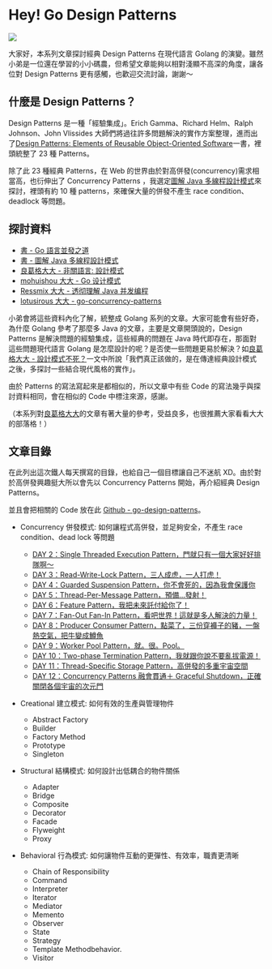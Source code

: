 # Hey! Go Design Patterns

![](https://i.imgur.com/P87VC4O.png)

大家好，本系列文章探討經典 Design Patterns 在現代語言 Golang 的演變。雖然小弟是一位還在學習的小小碼農，但希望文章能夠以相對淺顯不高深的角度，讓各位對 Design Patterns 更有感觸，也歡迎交流討論，謝謝～

## 什麼是 Design Patterns？

Design Patterns 是一種「經驗集成」。Erich Gamma、Richard Helm、Ralph Johnson、John Vlissides 大師們將過往許多問題解決的實作方案整理，進而出了[Design Patterns: Elements of Reusable Object-Oriented Software](https://zh.wikipedia.org/wiki/%E8%AE%BE%E8%AE%A1%E6%A8%A1%E5%BC%8F%EF%BC%9A%E5%8F%AF%E5%A4%8D%E7%94%A8%E9%9D%A2%E5%90%91%E5%AF%B9%E8%B1%A1%E8%BD%AF%E4%BB%B6%E7%9A%84%E5%9F%BA%E7%A1%80)一書，裡頭統整了 23 種 Patterns。

除了此 23 種經典 Patterns，在 Web 的世界由於對高併發(concurrency)需求相當高，也衍伸出了 Concurrency Patterns ，我選定[圖解 Java 多線程設計模式](https://www.tenlong.com.tw/products/9787115462749)來探討，裡頭有約 10 種 patterns，來確保大量的併發不產生 race condition、deadlock 等問題。

## 探討資料

- [書 - Go 語言並發之道](https://www.tenlong.com.tw/products/9787519824945)
- [書 - 圖解 Java 多線程設計模式](https://www.tenlong.com.tw/products/9787115462749)
- [良葛格大大 - 非關語言: 設計模式](https://openhome.cc/Gossip/DesignPattern/)
- [mohuishou 大大 - Go 设计模式](https://lailin.xyz/post/go-design-pattern.html)
- [Ressmix 大大 - 透彻理解 Java 并发编程](https://segmentfault.com/blog/ressmix_multithread)
- [lotusirous 大大 - go-concurrency-patterns](https://github.com/lotusirous/go-concurrency-patterns)

小弟會將這些資料內化了解，統整成 Golang 系列的文章。大家可能會有些好奇，為什麼 Golang 參考了那麼多 Java 的文章，主要是文章開頭說的，Design Patterns 是解決問題的經驗集成，這些經典的問題在 Java 時代即存在，那面對這些問題現代語言 Golang 是怎麼設計的呢？是否使一些問題更易於解決？如[良葛格大大 - 設計模式不死？](https://www.ithome.com.tw/voice/89076)一文中所說「我們真正該做的，是在傳達經典設計模式之後，多探討一些結合現代風格的實作」。

由於 Patterns 的寫法寫起來是都相似的，所以文章中有些 Code 的寫法幾乎與探討資料相同，會在相似的 Code 中標注來源，感謝。

（本系列對[良葛格大大](https://openhome.cc/Gossip/index.html)的文章有著大量的參考，受益良多，也很推薦大家看看大大的部落格！）

## 文章目錄

在此列出這次鐵人每天撰寫的目錄，也給自己一個目標讓自己不迷航 XD。由於對於高併發興趣挺大所以會先以 Concurrency Patterns 開始，再介紹經典 Design Patterns。

並且會把相關的 Code 放在此 [Github - go-design-patterns](https://github.com/superj80820/go-design-patterns)。

- Concurrency 併發模式: 如何讓程式高併發，並足夠安全，不產生 race condition、dead lock 等問題

  - [DAY 2：Single Threaded Execution Pattern，門就只有一個大家好好排隊啊～](https://ithelp.ithome.com.tw/articles/10264769)
  - [DAY 3：Read-Write-Lock Pattern，三人成虎，一人打虎！](https://ithelp.ithome.com.tw/articles/10265460)
  - [DAY 4：Guarded Suspension Pattern，你不會死的，因為我會保護你](https://ithelp.ithome.com.tw/articles/10266278)
  - [DAY 5：Thread-Per-Message Pattern，預備...發射！](https://ithelp.ithome.com.tw/articles/10267174)
  - [DAY 6：Feature Pattern，我把未來託付給你了！](https://ithelp.ithome.com.tw/articles/10267843)
  - [DAY 7：Fan-Out Fan-In Pattern，看吧世界！這就是多人解決的力量！](https://ithelp.ithome.com.tw/articles/10268715)
  - [DAY 8：Producer Consumer Pattern，點菜了，三份穿褲子的豬，一盤熱空氣，把牛變成鱒魚](https://ithelp.ithome.com.tw/articles/10269446)
  - [DAY 9：Worker Pool Pattern，就。很。Pool。](https://ithelp.ithome.com.tw/articles/10270015)
  - [DAY 10：Two-phase Termination Pattern，我就跟你說不要亂拔電源！](https://ithelp.ithome.com.tw/articles/10270786)
  - [DAY 11：Thread-Specific Storage Pattern，高併發的多重宇宙空間](https://ithelp.ithome.com.tw/articles/10271558)
  - [DAY 12：Concurrency Patterns 融會貫通＋ Graceful Shutdown，正確關閉各個宇宙的次元門](https://ithelp.ithome.com.tw/articles/10272236)

- Creational 建立模式: 如何有效的生產與管理物件

  - Abstract Factory
  - Builder
  - Factory Method
  - Prototype
  - Singleton

- Structural 結構模式: 如何設計出低耦合的物件關係

  - Adapter
  - Bridge
  - Composite
  - Decorator
  - Facade
  - Flyweight
  - Proxy

- Behavioral 行為模式: 如何讓物件互動的更彈性、有效率，職責更清晰

  - Chain of Responsibility
  - Command
  - Interpreter
  - Iterator
  - Mediator
  - Memento
  - Observer
  - State
  - Strategy
  - Template Methodbehavior.
  - Visitor
